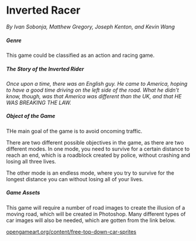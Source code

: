 # Inverted Racer  
*By Ivan Sobonja, Matthew Gregory, Joseph Kenton, and Kevin Wang*  

<h5>Genre</h5>

This game could be classified as an action and racing game.

<h5> The Story of the Inverted Rider </h5>  

*Once upon a time, there was an English guy. He came to America, hoping to have a good time driving on the left side of the road. What he didn't know, though, was that America was different than the UK, and that HE WAS BREAKING THE LAW.*

<h5>Object of the Game</h5> 

THe main goal of the game is to avoid oncoming traffic.

There are two different possible objectives in the game, as there are two different modes. In one mode, you need to survive for a certain distance to reach an end, which is a roadblock created by police, without crashing and losing all three lives. 

The other mode is an endless mode, where you try to survive for the longest distance you can without losing all of your lives.

<h5>Game Assets</h5>

This game will require a number of road images to create the illusion of a moving road, which will be created in Photoshop. Many different types of car images will also be needed, which are gotten from the link below.  

[opengameart.org/content/free-top-down-car-sprites](opengameart.org/content/free-top-down-car-sprites-by-unlucky-studio "Top Down Car Sprites")